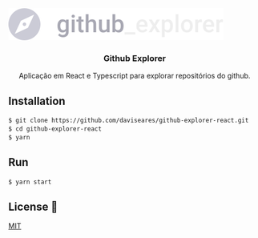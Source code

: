 <img alt="github_logo" src="./src/assets/github_logo.svg" />

<h3 align="center">
 Github Explorer
</h3>

<span align="center">

</span>

<p align="center">Aplicação em React e Typescript para explorar repositórios do github.</p>

## Installation


```bash
$ git clone https://github.com/daviseares/github-explorer-react.git
$ cd github-explorer-react
$ yarn
```

## Run

```bash
$ yarn start
```


## License 📝
[MIT](https://choosealicense.com/licenses/mit/)
